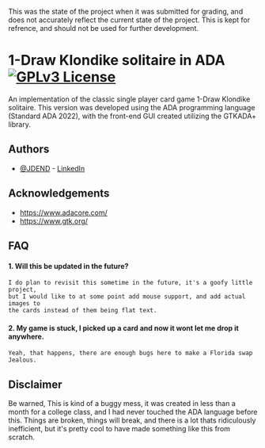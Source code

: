 This was the state of the project when it was submitted for grading, and does not accurately reflect the current state of the project. This is kept for refrence, and should not be used for further development.

# 1-Draw Klondike solitaire in ADA [![GPLv3 License](https://img.shields.io/badge/License-GPL%20v3-yellow.svg)](https://github.com/JDEND/ADA-Klondike-Solitaire?tab=GPL-3.0-1-ov-file)

An implementation of the classic single player card game 1-Draw Klondike solitaire. This version was developed using the ADA programming language (Standard ADA 2022), with the front-end GUI created utilizing the GTKADA+ library.


## Authors

- [@JDEND](https://github.com/JDEND) - [LinkedIn](https://www.linkedin.com/in/endicottj/)


## Acknowledgements

 - https://www.adacore.com/
 - https://www.gtk.org/


## FAQ

#### 1. Will this be updated in the future?
    I do plan to revisit this sometime in the future, it's a goofy little project, 
    but I would like to at some point add mouse support, and add actual images to 
    the cards instead of them being flat text.

#### 2. My game is stuck, I picked up a card and now it wont let me drop it anywhere.
    Yeah, that happens, there are enough bugs here to make a Florida swap Jealous.


## Disclaimer
Be warned, This is kind of a buggy mess, it was created in less than a month for a college class, and I had never touched the ADA language before this. Things are broken, things will break, and there is a lot thats ridiculously inefficient, but it's pretty cool to have made something like this from scratch.
